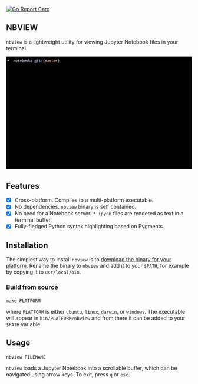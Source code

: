 [![Go Report Card](https://goreportcard.com/badge/github.com/beringresearch/nbview)](https://goreportcard.com/report/github.com/beringresearch/nbview)

## NBVIEW

`nbview` is a lightweight utility for viewing Jupyter Notebook files in your terminal.

![nbview](screenshot.gif)

## Features

- [x] Cross-platform. Compiles to a multi-platform executable.
- [x] No dependencies. `nbview` binary is self contained.
- [x] No need for a Notebook server. `*.ipynb` files are rendered as text in a terminal buffer.
- [x] Fully-fledged Python syntax highlighting based on Pygments.

## Installation

The simplest way to install `nbview` is to [download the binary for your platform](https://github.com/beringresearch/nbview/releases). Rename the binary to `nbview` and add it to your `$PATH`, for example by copying it to `usr/local/bin`.

### Build from source

`make PLATFORM`

where `PLATFORM` is either `ubuntu`, `linux`, `darwin`, or `windows`. The executable will appear in `bin/PLATFORM/nbview` and from there it can be added to your `$PATH` variable.

## Usage

`nbview FILENAME`

`nbview` loads a Jupyter Notebook into a scrollable buffer, which can be navigated using arrow keys. To exit, press `q` or `esc`.